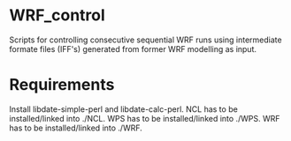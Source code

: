 WRF_control
===========

Scripts for controlling consecutive sequential WRF runs using intermediate formate files (IFF's) generated from former WRF modelling as input.

Requirements
============

Install libdate-simple-perl and libdate-calc-perl. NCL has to be installed/linked into ./NCL. WPS has to be installed/linked into ./WPS. WRF has to be installed/linked into ./WRF.
